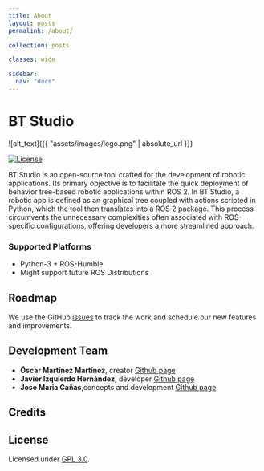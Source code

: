 ```yaml
---
title: About
layout: posts
permalink: /about/

collection: posts

classes: wide

sidebar:
  nav: "docs"
---
```


# BT Studio

![alt_text]({{ "assets/images/logo.png" | absolute_url }})

[![License](http://img.shields.io/:license-gpl-blue.svg)](http://opensource.org/licenses/GPL-2.0)

BT Studio is an open-source tool crafted for the development of robotic applications. Its primary objective is to facilitate the quick deployment of behavior tree-based robotic applications within ROS 2. In BT Studio, a robotic app is defined as an graphical tree coupled with actions scripted in Python, which the tool then translates into a ROS 2 package. This process circumvents the unnecessary complexities often associated with ROS-specific configurations, offering developers a more streamlined approach.

### Supported Platforms

* Python-3 + ROS-Humble
* Might support future ROS Distributions

## Roadmap

 We use the GitHub [issues](https://github.com/JdeRobot/bt-studio/issues) to track the work and schedule our new features and improvements.

## Development Team

* **Óscar Martínez Martínez**, creator [Github page](https://github.com/OscarMrZ)
* **Javier Izquierdo Hernández**, developer [Github page](https://github.com/javizqh)
* **Jose Maria Cañas**,concepts and development [Github page](https://github.com/jmplaza)

## Credits

## License

Licensed under [GPL 3.0](http://opensource.org/licenses/GPL-3.0).
